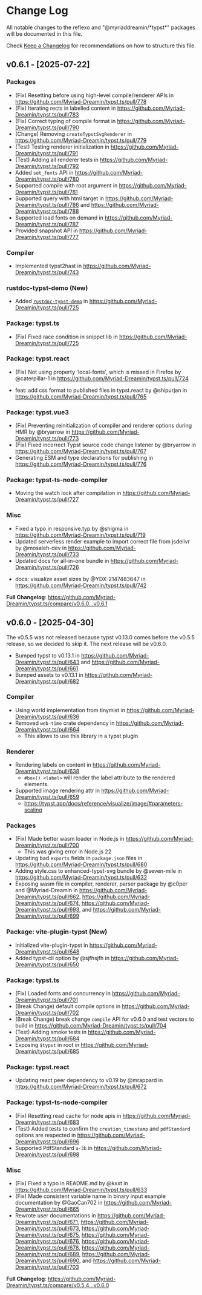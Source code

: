 # Change Log

All notable changes to the reflexo and "@myriaddreamin/\*typst\*" packages will be documented in this file.

Check [Keep a Changelog](http://keepachangelog.com/) for recommendations on how to structure this file.

## v0.6.1 - [2025-07-22]

### Packages

- (Fix) Resetting before using high-level compile/renderer APIs in https://github.com/Myriad-Dreamin/typst.ts/pull/778
- (Fix) Iterating rects in labelled content in https://github.com/Myriad-Dreamin/typst.ts/pull/783
- (Fix) Correct typing of compile format in https://github.com/Myriad-Dreamin/typst.ts/pull/790
- (Change) Removing `createTypstSvgRenderer` in https://github.com/Myriad-Dreamin/typst.ts/pull/779
- (Test) Testing renderer initialization in https://github.com/Myriad-Dreamin/typst.ts/pull/791
- (Test) Adding all renderer tests in https://github.com/Myriad-Dreamin/typst.ts/pull/792
- Added `set_fonts` API in https://github.com/Myriad-Dreamin/typst.ts/pull/780
- Supported compile with root argument in https://github.com/Myriad-Dreamin/typst.ts/pull/781
- Supported query with html target in
  https://github.com/Myriad-Dreamin/typst.ts/pull/786 and https://github.com/Myriad-Dreamin/typst.ts/pull/788
- Supported load fonts on demand in https://github.com/Myriad-Dreamin/typst.ts/pull/787
- Provided snapshot API in https://github.com/Myriad-Dreamin/typst.ts/pull/777

### Compiler

- Implemented typst2hast in https://github.com/Myriad-Dreamin/typst.ts/pull/743

### rustdoc-typst-demo (New)

- Added [`rustdoc-typst-demo`](https://github.com/Myriad-Dreamin/typst.ts/tree/main/projects/rustdoc-typst-demo) in https://github.com/Myriad-Dreamin/typst.ts/pull/725

### Package: typst.ts

- (Fix) Fixed race condition in snippet lib in https://github.com/Myriad-Dreamin/typst.ts/pull/725

### Package: typst.react

- (Fix) Not using property 'local-fonts', which is missed in Firefox by @caterpillar-1 in https://github.com/Myriad-Dreamin/typst.ts/pull/724

* feat: add css format to published files in typst.react by @shipurjan in https://github.com/Myriad-Dreamin/typst.ts/pull/765

### Package: typst.vue3

- (Fix) Preventing reinitialization of compiler and renderer options during HMR by
  @bryarrow in https://github.com/Myriad-Dreamin/typst.ts/pull/773
- (Fix) Fixed incorrect Typst source code change listener by @bryarrow in https://github.com/Myriad-Dreamin/typst.ts/pull/767
- Generating ESM and type declarations for publishing in https://github.com/Myriad-Dreamin/typst.ts/pull/776

### Package: typst-ts-node-compiler

- Moving the watch lock after compilation in https://github.com/Myriad-Dreamin/typst.ts/pull/727

### Misc

- Fixed a typo in responsive.typ by @shigma in https://github.com/Myriad-Dreamin/typst.ts/pull/719
- Updated serverless render example to import correct file from jsdelivr by @mosaleh-dev in https://github.com/Myriad-Dreamin/typst.ts/pull/733
- Updated docs for all-in-one bundle in https://github.com/Myriad-Dreamin/typst.ts/pull/726

* docs: visualize asset sizes by @YDX-2147483647 in https://github.com/Myriad-Dreamin/typst.ts/pull/742

**Full Changelog**: https://github.com/Myriad-Dreamin/typst.ts/compare/v0.6.0...v0.6.1

## v0.6.0 - [2025-04-30]

The v0.5.5 was not released because typst v0.13.0 comes before the v0.5.5 release, so we decided to skip it. The next release will be v0.6.0.

- Bumped typst to v0.13.1 in https://github.com/Myriad-Dreamin/typst.ts/pull/643 and https://github.com/Myriad-Dreamin/typst.ts/pull/661
- Bumped assets to v0.13.1 in https://github.com/Myriad-Dreamin/typst.ts/pull/682

### Compiler

- Using world implementation from tinymist in https://github.com/Myriad-Dreamin/typst.ts/pull/636
- Removed `web-time` crate dependency in https://github.com/Myriad-Dreamin/typst.ts/pull/664
  - This allows to use this library in a typst plugin

### Renderer

- Rendering labels on content in https://github.com/Myriad-Dreamin/typst.ts/pull/638
  - `#box() <label>` will render the label attribute to the rendered elements.
- Supported image rendering attr in https://github.com/Myriad-Dreamin/typst.ts/pull/659
  - https://typst.app/docs/reference/visualize/image/#parameters-scaling

### Packages

- (Fix) Made better wasm loader in Node.js in https://github.com/Myriad-Dreamin/typst.ts/pull/700
  - This was giving error in Node.js 22
- Updating bad `exports` fields in `package.json` files in https://github.com/Myriad-Dreamin/typst.ts/pull/680
- Adding style.css to enhanced-typst-svg bundle by @seven-mile in https://github.com/Myriad-Dreamin/typst.ts/pull/632
- Exposing wasm file in compiler, renderer, parser package by @c0per and @Myriad-Dreamin in https://github.com/Myriad-Dreamin/typst.ts/pull/662, https://github.com/Myriad-Dreamin/typst.ts/pull/674, https://github.com/Myriad-Dreamin/typst.ts/pull/693, and https://github.com/Myriad-Dreamin/typst.ts/pull/699

### Package: vite-plugin-typst (New)

- Initialized vite-plugin-typst in https://github.com/Myriad-Dreamin/typst.ts/pull/648
- Added typst-cli option by @sjfhsjfh in https://github.com/Myriad-Dreamin/typst.ts/pull/650

### Package: typst.ts

- (Fix) Loaded fonts and concurrency in https://github.com/Myriad-Dreamin/typst.ts/pull/701
- (Break Change) default compile options in https://github.com/Myriad-Dreamin/typst.ts/pull/702
- (Break Change) break change `compile` API for v0.6.0 and test vectors to build in https://github.com/Myriad-Dreamin/typst.ts/pull/704
- (Test) Adding smoke tests in https://github.com/Myriad-Dreamin/typst.ts/pull/684
- Exposing `$typst` in root in https://github.com/Myriad-Dreamin/typst.ts/pull/685

### Package: typst.react

- Updating react peer dependency to v0.19 by @mrappard in https://github.com/Myriad-Dreamin/typst.ts/pull/672

### Package: typst-ts-node-compiler

- (Fix) Resetting read cache for node apis in https://github.com/Myriad-Dreamin/typst.ts/pull/683
- (Test) Added tests to confirm the `creation_timestamp` and `pdfStandard` options are respected in https://github.com/Myriad-Dreamin/typst.ts/pull/696
- Supported PdfStandard `a-3b` in https://github.com/Myriad-Dreamin/typst.ts/pull/698

### Misc

- (Fix) Fixed a typo in README.md by @kxxt in https://github.com/Myriad-Dreamin/typst.ts/pull/633
- (Fix) Made consistent variable name in binary input example documentation by @GaoCan702 in https://github.com/Myriad-Dreamin/typst.ts/pull/665
- Rewrote user documentations in https://github.com/Myriad-Dreamin/typst.ts/pull/671, https://github.com/Myriad-Dreamin/typst.ts/pull/673, https://github.com/Myriad-Dreamin/typst.ts/pull/675, https://github.com/Myriad-Dreamin/typst.ts/pull/676, https://github.com/Myriad-Dreamin/typst.ts/pull/678, https://github.com/Myriad-Dreamin/typst.ts/pull/689, https://github.com/Myriad-Dreamin/typst.ts/pull/690, and https://github.com/Myriad-Dreamin/typst.ts/pull/703

**Full Changelog**: https://github.com/Myriad-Dreamin/typst.ts/compare/v0.5.4...v0.6.0
